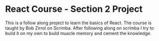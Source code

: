 # React Course - Section 2 Project

This is a follow along project to learn the basics of React. The course is taught by Bob Zirrol on Scrimba. After following along on scrimba I try to build it on my own to build muscle memory and cement the knowledge.
